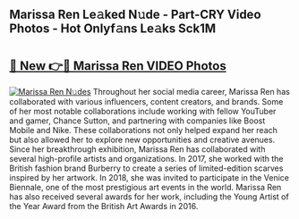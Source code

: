 ## Marissa Ren Le𝚊ked N𝚞de - Part-CRY Video Photos - Hot Onlyf𝚊ns Le𝚊ks Sck1M

# <h2><a href="http://ac19240.deff.icu/?id=Marissa+Ren">🔗 New 👉🔴 Marissa Ren VIDEO Photos</a></h2>

[![Marissa Ren N𝚞des](https://i.imgur.com/rIISA9y.gif)](http://ac19240.deff.icu/?id=Marissa+Ren)
Throughout her social media career, Marissa Ren has collaborated with various influencers, content creators, and brands. Some of her most notable collaborations include working with fellow YouTuber and gamer, Chance Sutton, and partnering with companies like Boost Mobile and Nike. These collaborations not only helped expand her reach but also allowed her to explore new opportunities and creative avenues. Since her breakthrough exhibition, Marissa Ren has collaborated with several high-profile artists and organizations. In 2017, she worked with the British fashion brand Burberry to create a series of limited-edition scarves inspired by her artwork. In 2018, she was invited to participate in the Venice Biennale, one of the most prestigious art events in the world. Marissa Ren has also received several awards for her work, including the Young Artist of the Year Award from the British Art Awards in 2016.
